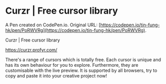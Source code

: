 # Curzr | Free cursor library

A Pen created on CodePen.io. Original URL: [https://codepen.io/tin-fung-hk/pen/PoRWVRg](https://codepen.io/tin-fung-hk/pen/PoRWVRg).

Curzr | Free cursor library

https://curzr.profyr.com/

There's a range of cursors which is totally free. Each cursor is unique and has its own behaviour for you to explore. Furthermore, they are customisable with the live preview. It is supported by all browsers, try to copy and paste it into your creative project now!
